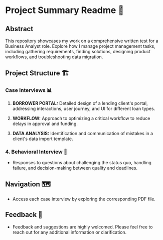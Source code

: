 # Project Summary Readme 🚀

## Abstract
This repository showcases my work on a comprehensive written test for a Business Analyst role. Explore how I manage project management tasks, including gathering requirements, finding solutions, designing product workflows, and troubleshooting data migration.

## Project Structure 🏗️

### Case Interviews 📊

1. **BORROWER PORTAL:** Detailed design of a lending client's portal, addressing interactions, user journey, and UI for different loan types.

2. **WORKFLOW:** Approach to optimizing a critical workflow to reduce delays in approval and funding.

3. **DATA ANALYSIS:** Identification and communication of mistakes in a client's data import template.

### 4. Behavioral Interview 🤔
   - Responses to questions about challenging the status quo, handling failure, and decision-making between quality and deadlines. 

## Navigation 🗺️
- Access each case interview by exploring the corresponding PDF file.

## Feedback 📣
- Feedback and suggestions are highly welcomed. Please feel free to reach out for any additional information or clarification.
